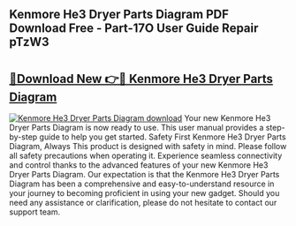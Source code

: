 ## Kenmore He3 Dryer Parts Diagram PDF Download Free - Part-17O User Guide Repair pTzW3

# <h2><a href="http://dfm4h7l.blite.top/?on=Kenmore+He3+Dryer+Parts+Diagram">🔗Download New 👉🔴 Kenmore He3 Dryer Parts Diagram</a></h2>

[![Kenmore He3 Dryer Parts Diagram download](https://i.imgur.com/lujVjoI.png)](http://dfm4h7l.blite.top/?on=Kenmore+He3+Dryer+Parts+Diagram)
Your new Kenmore He3 Dryer Parts Diagram is now ready to use. This user manual provides a step-by-step guide to help you get started. Safety First Kenmore He3 Dryer Parts Diagram, Always This product is designed with safety in mind. Please follow all safety precautions when operating it. Experience seamless connectivity and control thanks to the advanced features of your new Kenmore He3 Dryer Parts Diagram. Our expectation is that the Kenmore He3 Dryer Parts Diagram has been a comprehensive and easy-to-understand resource in your journey to becoming proficient in using your new gadget. Should you need any assistance or clarification, please do not hesitate to contact our support team.

